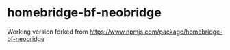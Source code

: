 # homebridge-bf-neobridge
Working version forked from https://www.npmjs.com/package/homebridge-bf-neobridge
